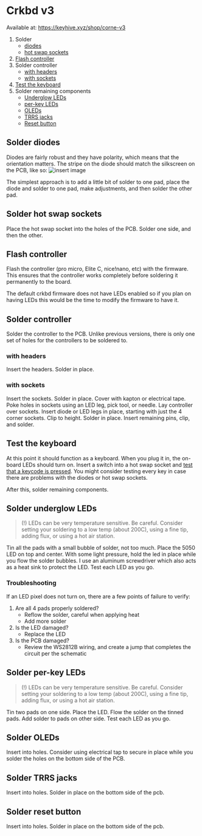 # Crkbd v3

Available at: https://keyhive.xyz/shop/corne-v3

1. Solder
   - [diodes](#solder-diodes)
   - [hot swap sockets](#solder-hot-swap-sockets)
1. [Flash controller](#flash-controller)
1. Solder controller
   - [with headers](#with-headers)
   - [with sockets](#with-sockets)
1. [Test the keyboard](#test-the-keyboard)
1. Solder remaining components
   - [Underglow LEDs](#solder-underglow-leds)
   - [per-key LEDs](#solder-per-key-leds)
   - [OLEDs](#Solder-OLEDs)
   - [TRRS jacks](#Solder-TRRS-jacks)
   - [Reset button](#Solder-reset-button)

## Solder diodes

Diodes are fairly robust and they have polarity, which means that the orientation matters. The stripe on the diode should match the silkscreen on the PCB, like so: ![insert image]()

The simplest approach is to add a little bit of solder to one pad, place the diode and solder to one pad, make adjustments, and then solder the other pad.

## Solder hot swap sockets

Place the hot swap socket into the holes of the PCB. Solder one side, and then the other.

## Flash controller

Flash the controller (pro micro, Elite C, nice!nano, etc) with the firmware. This ensures that the controller works completely before soldering it permanently to the board.

The default crkbd firmware does not have LEDs enabled so if you plan on having LEDs this would be the time to modify the firmware to have it.

## Solder controller

Solder the controller to the PCB. Unlike previous versions, there is only one set of holes for the controllers to be soldered to.

### with headers

Insert the headers. Solder in place.

### with sockets

Insert the sockets. Solder in place. Cover with kapton or electrical tape. Poke holes in sockets using an LED leg, pick tool, or needle. Lay controller over sockets. Insert diode or LED legs in place, starting with just the 4 corner sockets. Clip to height. Solder in place. Insert remaining pins, clip, and solder.

## Test the keyboard

At this point it should function as a keyboard. When you plug it in, the on-board LEDs should turn on. Insert a switch into a hot swap socket and [test that a keycode is pressed](https://www.keyboardtester.com/tester.html). You might consider testing every key in case there are problems with the diodes or hot swap sockets.

After this, solder remaining components.

## Solder underglow LEDs

> (!) LEDs can be very temperature sensitive. Be careful. Consider setting your soldering to a low temp (about 200C), using a fine tip, adding flux, or using a hot air station.

Tin all the pads with a small bubble of solder, not too much. Place the 5050 LED on top and center. With some light pressure, hold the led in place while you flow the solder bubbles. I use an aluminum screwdriver which also acts as a heat sink to protect the LED. Test each LED as you go.

### Troubleshooting

If an LED pixel does not turn on, there are a few points of failure to verify:

1. Are all 4 pads properly soldered?
   - Reflow the solder, careful when applying heat
   - Add more solder
1. Is the LED damaged?
   - Replace the LED
1. Is the PCB damaged?
   - Review the WS2812B wiring, and create a jump that completes the circuit per the schematic

## Solder per-key LEDs

> (!) LEDs can be very temperature sensitive. Be careful. Consider setting your soldering to a low temp (about 200C), using a fine tip, adding flux, or using a hot air station.

Tin two pads on one side. Place the LED. Flow the solder on the tinned pads. Add solder to pads on other side. Test each LED as you go.

## Solder OLEDs

Insert into holes. Consider using electrical tap to secure in place while you solder the holes on the bottom side of the PCB.

## Solder TRRS jacks

Insert into holes. Solder in place on the bottom side of the pcb.

## Solder reset button

Insert into holes. Solder in place on the bottom side of the pcb.
